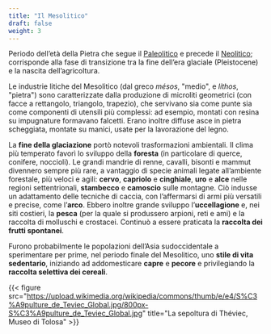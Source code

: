 ```yaml
---
title: "Il Mesolitico"
draft: false
weight: 3
---
```


Periodo dell’età della Pietra che segue il [Paleolitico](../paleolitico) e precede il [Neolitico](../neolitico); corrisponde alla fase di transizione tra la fine dell’era glaciale (Pleistocene) e la nascita dell’agricoltura.

Le industrie litiche del Mesolitico (dal greco _mésos_, "medio", e _líthos_, "pietra") sono caratterizzate dalla produzione di microliti geometrici (con facce a rettangolo, triangolo, trapezio), che servivano sia come punte sia come componenti di utensili più complessi: ad esempio, montati con resina su impugnature formavano falcetti. Erano inoltre diffuse asce in pietra scheggiata, montate su manici, usate per la lavorazione del legno.

La **fine della glaciazione** portò notevoli trasformazioni ambientali. Il clima più temperato favorì lo sviluppo della **foresta** (in particolare di querce, conifere, noccioli). Le grandi mandrie di renne, cavalli, bisonti e mammut divennero sempre più rare, a vantaggio di specie animali legate all’ambiente forestale, più veloci e agili: **cervo**, **capriolo** e **cinghiale**, **uro** e **alce** nelle regioni settentrionali, **stambecco** e **camoscio** sulle montagne. Ciò indusse un adattamento delle tecniche di caccia, con l’affermarsi di armi più versatili e precise, come l’**arco**. Ebbero inoltre grande sviluppo l’**uccellagione** e, nei siti costieri, la **pesca** (per la quale si produssero arpioni, reti e ami) e la raccolta di molluschi e crostacei. Continuò a essere praticata la **raccolta dei frutti spontanei**.

Furono probabilmente le popolazioni dell’Asia sudoccidentale a sperimentare per prime, nel periodo finale del Mesolitico, uno **stile di vita sedentario**, iniziando ad addomesticare **capre** e **pecore** e privilegiando la **raccolta selettiva dei cereali**.

{{< figure src="https://upload.wikimedia.org/wikipedia/commons/thumb/e/e4/S%C3%A9pulture_de_Teviec_Global.jpg/800px-S%C3%A9pulture_de_Teviec_Global.jpg" title="La sepoltura di Théviec, Museo di Tolosa" >}}
